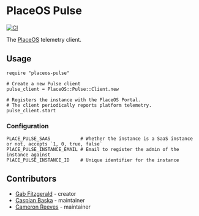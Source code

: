 # PlaceOS Pulse

[![CI](https://github.com/PlaceOS/pulse/actions/workflows/ci.yml/badge.svg)](https://github.com/PlaceOS/pulse/actions/workflows/ci.yml)

The [PlaceOS](https://placeoos.com) telemetry client.

## Usage

```crystal
require "placeos-pulse"

# Create a new Pulse client
pulse_client = PlaceOS::Pulse::Client.new

# Registers the instance with the PlaceOS Portal.
# The client periodically reports platform telemetry.
pulse_client.start
```

### Configuration

```
PLACE_PULSE_SAAS           # Whether the instance is a SaaS instance or not, accepts `1, 0, true, false`
PlACE_PULSE_INSTANCE_EMAIL # Email to register the admin of the instance against
PlACE_PULSE_INSTANCE_ID    # Unique identifier for the instance
```

## Contributors

- [Gab Fitzgerald](https://github.com/GabFitzgerald) - creator
- [Caspian Baska](https://github.com/caspiano) - maintainer
- [Cameron Reeves](https://github.com/camreeves) - maintainer
